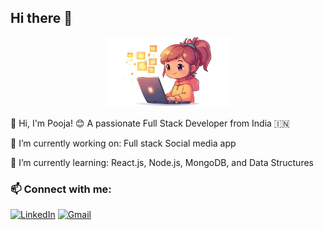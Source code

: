 ## Hi there 👋

<p align="center">
  <img src="https://raw.githubusercontent.com/poojagayke30/poojagayke30/main/profile.jpg" alt="Pooja's Profile Image" width="200" />
</p>



👋 Hi, I'm Pooja! 😊
A passionate Full Stack Developer from India 🇮🇳

🔭 I’m currently working on: Full stack Social media app

🌱 I’m currently learning: React.js, Node.js, MongoDB, and Data Structures

### 📫 Connect with me:

[![LinkedIn](https://img.shields.io/badge/LinkedIn-blue?style=flat&logo=linkedin&logoColor=white)](https://www.linkedin.com/in/pooja-gayke-0932b1344)
[![Gmail](https://img.shields.io/badge/Gmail-D14836?style=flat&logo=gmail&logoColor=white)](mailto:gaykepooja21@gmail.com)
